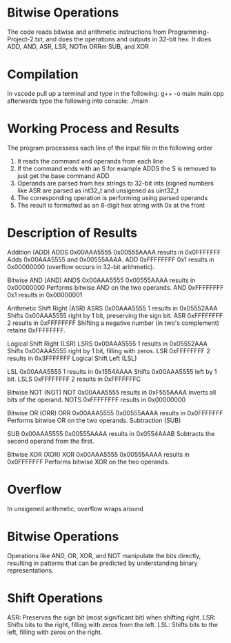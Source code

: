 # Bitwise Operations
The code reads bitwise and arithmetic instructions from Programming-Project-2.txt, and does the operations and outputs in 32-bit hex. It does ADD, AND, ASR, LSR, NOTm ORRm SUB, and XOR

# Compilation
In vscode pull up a terminal and type in the following:
g++ -o main main.cpp
afterwards type the following into console: 
./main

# Working Process and Results 
The program processess each line of the input file in the following order
1. It reads the command and operands from each line
2.  If the command ends with an S for example ADDS the S is removed to just get the base command ADD
3.  Operands are parsed from hex strings to 32-bit ints (signed numbers like ASR are parsed as int32_t and unsigened as uint32_t
4.  The corresponding operation is performing using parsed operands
5.  The result is formatted as an 8-digit hex string with 0x at the front

# Description of Results
Addition (ADD)
ADDS 0x00AAA5555 0x00555AAAA results in 0x0FFFFFFF
Adds 0x00AAA5555 and 0x00555AAAA.
ADD 0xFFFFFFFF 0x1 results in 0x00000000 (overflow occurs in 32-bit arithmetic).

Bitwise AND (AND)
ANDS 0x00AAA5555 0x00555AAAA results in 0x00000000
Performs bitwise AND on the two operands.
AND 0xFFFFFFFF 0x1 results in 0x00000001

Arithmetic Shift Right (ASR)
ASRS 0x00AAA5555 1 results in 0x05552AAA
Shifts 0x00AAA5555 right by 1 bit, preserving the sign bit.
ASR 0xFFFFFFFF 2 results in 0xFFFFFFFF
Shifting a negative number (in two's complement) retains 0xFFFFFFFF.

Logical Shift Right (LSR)
LSRS 0x00AAA5555 1 results in 0x05552AAA
Shifts 0x00AAA5555 right by 1 bit, filling with zeros.
LSR 0xFFFFFFFF 2 results in 0x3FFFFFFF
Logical Shift Left (LSL)

LSL 0x00AAA5555 1 results in 0x1554AAAA
Shifts 0x00AAA5555 left by 1 bit.
LSLS 0xFFFFFFFF 2 results in 0xFFFFFFFC

Bitwise NOT (NOT)
NOT 0x00AAA5555 results in 0xF555AAAA
Inverts all bits of the operand.
NOTS 0xFFFFFFFF results in 0x00000000

Bitwise OR (ORR)
ORR 0x00AAA5555 0x00555AAAA results in 0x0FFFFFFF
Performs bitwise OR on the two operands.
Subtraction (SUB)

SUB 0x00AAA5555 0x00555AAAA results in 0x0554AAAB
Subtracts the second operand from the first.

Bitwise XOR (XOR)
XOR 0x00AAA5555 0x00555AAAA results in 0x0FFFFFFF
Performs bitwise XOR on the two operands.

# Overflow
In unsigened arithmetic, overflow wraps around

# Bitwise Operations
Operations like AND, OR, XOR, and NOT manipulate the bits directly, resulting in patterns that can be predicted by understanding binary representations.

# Shift Operations
ASR: Preserves the sign bit (most significant bit) when shifting right.
LSR: Shifts bits to the right, filling with zeros from the left.
LSL: Shifts bits to the left, filling with zeros on the right.

    
  

